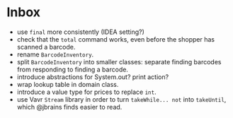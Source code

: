 # Inbox

- use `final` more consistently (IDEA setting?)
- check that the `total` command works, even before the shopper has scanned a barcode.
- rename `BarcodeInventory`.
- split `BarcodeInventory` into smaller classes: separate finding barcodes from responding to finding a barcode.
- introduce abstractions for System.out? print action?
- wrap lookup table in domain class.
- introduce a value type for prices to replace `int`.
- use Vavr `Stream` library in order to turn `takeWhile... not` into `takeUntil`, which @jbrains finds easier to read.

